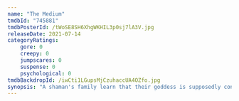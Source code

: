 ```yaml
---
name: "The Medium"
tmdbId: "745881"
tmdbPosterId: /tWoSE8SH6XhgWKHIL3p0sj7lA3V.jpg
releaseDate: 2021-07-14
categoryRatings:
    gore: 0
    creepy: 0
    jumpscares: 0
    suspense: 0
    psychological: 0
tmdbBackdropId: /iwCti1LGupsMjCzuhaccUA4OZfo.jpg
synopsis: "A shaman's family learn that their goddess is supposedly controlling one of them. However, their lives take a frightening turn when they realise the goddess has nothing to do with the possession."
---
```

